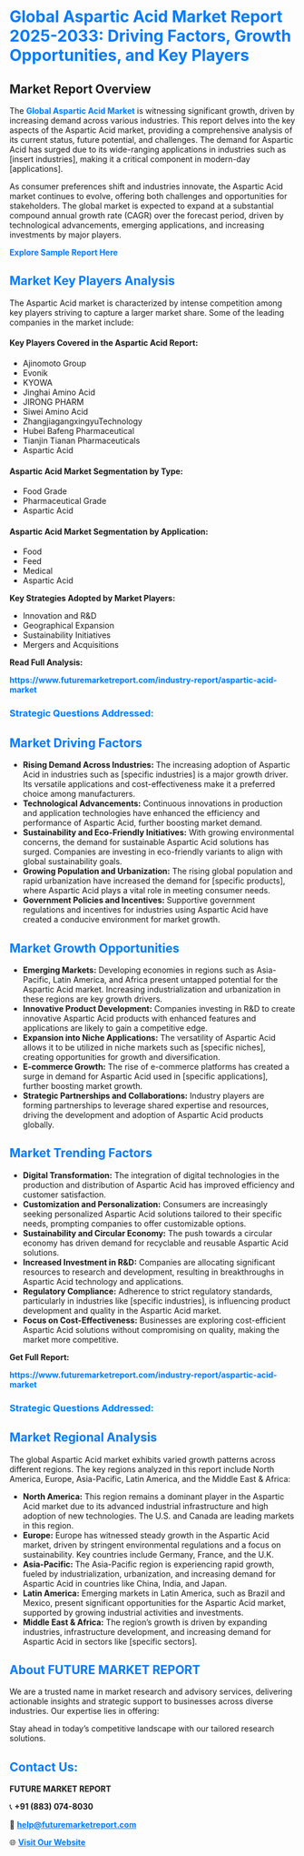 <h1 style="color: #007BFF;">Global Aspartic Acid Market Report 2025-2033: Driving Factors, Growth Opportunities, and Key Players</h1>

<section id="overview">
<h2>Market Report Overview</h2>
<p>The <a href="https://www.futuremarketreport.com/industry-report/aspartic-acid-market" style="color: #007BFF; text-decoration: none;"><strong>Global Aspartic Acid Market</strong></a> is witnessing significant growth, driven by increasing demand across various industries. This report delves into the key aspects of the Aspartic Acid market, providing a comprehensive analysis of its current status, future potential, and challenges. The demand for Aspartic Acid has surged due to its wide-ranging applications in industries such as [insert industries], making it a critical component in modern-day [applications].</p>
<p>As consumer preferences shift and industries innovate, the Aspartic Acid market continues to evolve, offering both challenges and opportunities for stakeholders. The global market is expected to expand at a substantial compound annual growth rate (CAGR) over the forecast period, driven by technological advancements, emerging applications, and increasing investments by major players.</p>
</section>

<section id="overview">
<p><a href="https://www.futuremarketreport.com/request-sample/reportId=107557" style="color: #007BFF; text-decoration: none;"><strong>Explore Sample Report Here</strong></a></p>
</section>

<section id="key-players">
<h2 style="color: #007BFF;">Market Key Players Analysis</h2>
<p>The Aspartic Acid market is characterized by intense competition among key players striving to capture a larger market share. Some of the leading companies in the market include:</p>
<h4>Key Players Covered in the Aspartic Acid Report:</h4>
<ul><li>Ajinomoto Group</li><li>Evonik</li><li>KYOWA</li><li>Jinghai Amino Acid</li><li>JIRONG PHARM</li><li>Siwei Amino Acid</li><li>ZhangjiagangxingyuTechnology</li><li>Hubei Bafeng Pharmaceutical</li><li>Tianjin Tianan Pharmaceuticals</li><li>Aspartic Acid</li></ul>
<h4>Aspartic Acid Market Segmentation by Type:</h4>
<ul><li>Food Grade</li><li>Pharmaceutical Grade</li><li>Aspartic Acid</li></ul>

<h4>Aspartic Acid Market Segmentation by Application:</h4>
<ul><li>Food</li><li>Feed</li><li>Medical</li><li>Aspartic Acid</li></ul>
<p><strong>Key Strategies Adopted by Market Players:</strong></p>
<ul>
<li>Innovation and R&D</li>
<li>Geographical Expansion</li>
<li>Sustainability Initiatives</li>
<li>Mergers and Acquisitions</li>
</ul>
</section>

<section>
<p><strong>Read Full Analysis: </strong></p><a href="https://www.futuremarketreport.com/industry-report/aspartic-acid-market" style="color: #007BFF; text-decoration: none;"><strong>https://www.futuremarketreport.com/industry-report/aspartic-acid-market</strong></a>
<h3 style="color: #007BFF;">Strategic Questions Addressed:</h3>
</section>

<section id="driving-factors">
<h2 style="color: #007BFF;">Market Driving Factors</h2>
<ul>
<li><strong>Rising Demand Across Industries:</strong> The increasing adoption of Aspartic Acid in industries such as [specific industries] is a major growth driver. Its versatile applications and cost-effectiveness make it a preferred choice among manufacturers.</li>
<li><strong>Technological Advancements:</strong> Continuous innovations in production and application technologies have enhanced the efficiency and performance of Aspartic Acid, further boosting market demand.</li>
<li><strong>Sustainability and Eco-Friendly Initiatives:</strong> With growing environmental concerns, the demand for sustainable Aspartic Acid solutions has surged. Companies are investing in eco-friendly variants to align with global sustainability goals.</li>
<li><strong>Growing Population and Urbanization:</strong> The rising global population and rapid urbanization have increased the demand for [specific products], where Aspartic Acid plays a vital role in meeting consumer needs.</li>
<li><strong>Government Policies and Incentives:</strong> Supportive government regulations and incentives for industries using Aspartic Acid have created a conducive environment for market growth.</li>
</ul>
</section>

<section id="growth-opportunities">
<h2 style="color: #007BFF;">Market Growth Opportunities</h2>
<ul>
<li><strong>Emerging Markets:</strong> Developing economies in regions such as Asia-Pacific, Latin America, and Africa present untapped potential for the Aspartic Acid market. Increasing industrialization and urbanization in these regions are key growth drivers.</li>
<li><strong>Innovative Product Development:</strong> Companies investing in R&D to create innovative Aspartic Acid products with enhanced features and applications are likely to gain a competitive edge.</li>
<li><strong>Expansion into Niche Applications:</strong> The versatility of Aspartic Acid allows it to be utilized in niche markets such as [specific niches], creating opportunities for growth and diversification.</li>
<li><strong>E-commerce Growth:</strong> The rise of e-commerce platforms has created a surge in demand for Aspartic Acid used in [specific applications], further boosting market growth.</li>
<li><strong>Strategic Partnerships and Collaborations:</strong> Industry players are forming partnerships to leverage shared expertise and resources, driving the development and adoption of Aspartic Acid products globally.</li>
</ul>
</section>

<section id="trending-factors">
<h2 style="color: #007BFF;">Market Trending Factors</h2>
<ul>
<li><strong>Digital Transformation:</strong> The integration of digital technologies in the production and distribution of Aspartic Acid has improved efficiency and customer satisfaction.</li>
<li><strong>Customization and Personalization:</strong> Consumers are increasingly seeking personalized Aspartic Acid solutions tailored to their specific needs, prompting companies to offer customizable options.</li>
<li><strong>Sustainability and Circular Economy:</strong> The push towards a circular economy has driven demand for recyclable and reusable Aspartic Acid solutions.</li>
<li><strong>Increased Investment in R&D:</strong> Companies are allocating significant resources to research and development, resulting in breakthroughs in Aspartic Acid technology and applications.</li>
<li><strong>Regulatory Compliance:</strong> Adherence to strict regulatory standards, particularly in industries like [specific industries], is influencing product development and quality in the Aspartic Acid market.</li>
<li><strong>Focus on Cost-Effectiveness:</strong> Businesses are exploring cost-efficient Aspartic Acid solutions without compromising on quality, making the market more competitive.</li>
</ul>
</section>

<section>
<p><strong>Get Full Report: </strong></p><a href="https://www.futuremarketreport.com/industry-report/aspartic-acid-market" style="color: #007BFF; text-decoration: none;"><strong>https://www.futuremarketreport.com/industry-report/aspartic-acid-market</strong></a>
<h3 style="color: #007BFF;">Strategic Questions Addressed:</h3>
</section>


<section id="regional-analysis">
<h2 style="color: #007BFF;">Market Regional Analysis</h2>
<p>The global Aspartic Acid market exhibits varied growth patterns across different regions. The key regions analyzed in this report include North America, Europe, Asia-Pacific, Latin America, and the Middle East & Africa:</p>
<ul>
<li><strong>North America:</strong> This region remains a dominant player in the Aspartic Acid market due to its advanced industrial infrastructure and high adoption of new technologies. The U.S. and Canada are leading markets in this region.</li>
<li><strong>Europe:</strong> Europe has witnessed steady growth in the Aspartic Acid market, driven by stringent environmental regulations and a focus on sustainability. Key countries include Germany, France, and the U.K.</li>
<li><strong>Asia-Pacific:</strong> The Asia-Pacific region is experiencing rapid growth, fueled by industrialization, urbanization, and increasing demand for Aspartic Acid in countries like China, India, and Japan.</li>
<li><strong>Latin America:</strong> Emerging markets in Latin America, such as Brazil and Mexico, present significant opportunities for the Aspartic Acid market, supported by growing industrial activities and investments.</li>
<li><strong>Middle East & Africa:</strong> The region’s growth is driven by expanding industries, infrastructure development, and increasing demand for Aspartic Acid in sectors like [specific sectors].</li>
</ul>
</section>

<footer>
<h2 style="color: #007BFF;">About FUTURE MARKET REPORT</h2>
<p>We are a trusted name in market research and advisory services, delivering actionable insights and strategic support to businesses across diverse industries. Our expertise lies in offering:</p>

<p>Stay ahead in today’s competitive landscape with our tailored research solutions.</p>

<h2 style="color: #007BFF;">Contact Us:</h2>
<p><strong>FUTURE MARKET REPORT</strong></p>
<p>📞 <strong>+91 (883) 074-8030</strong></p>
<p>📧 <strong><a href="mailto:help@futuremarketreport.com" style="color: #007BFF;">help@futuremarketreport.com</a></strong></p>
<p>🌐 <strong><a href="https://www.futuremarketreport.com/" style="color: #007BFF;">Visit Our Website</a></strong></p>
</footer>